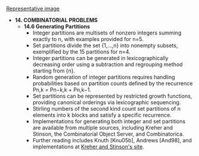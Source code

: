 [Representative image](ADM-ch14-combinatorials-partitions.best.png)

- **14. COMBINATORIAL PROBLEMS**
  - **14.6 Generating Partitions**
    - Integer partitions are multisets of nonzero integers summing exactly to n, with examples provided for n=5.
    - Set partitions divide the set {1,...,n} into nonempty subsets, exemplified by the 15 partitions for n=4.
    - Integer partitions can be generated in lexicographically decreasing order using a subtraction and regrouping method starting from {n}.
    - Random generation of integer partitions requires handling probabilities based on partition counts defined by the recurrence Pn,k = Pn−k,k + Pn,k−1.
    - Set partitions can be represented by restricted growth functions, providing canonical orderings via lexicographic sequencing.
    - Stirling numbers of the second kind count set partitions of n elements into k blocks and satisfy a specific recurrence.
    - Implementations for generating both integer and set partitions are available from multiple sources, including Kreher and Stinson, the Combinatorial Object Server, and Combinatorica.
    - Further reading includes Knuth [Knu05b], Andrews [And98], and implementations at [Kreher and Stinson's site](http://www.math.mtu.edu/~kreher/cages/Src.html).
